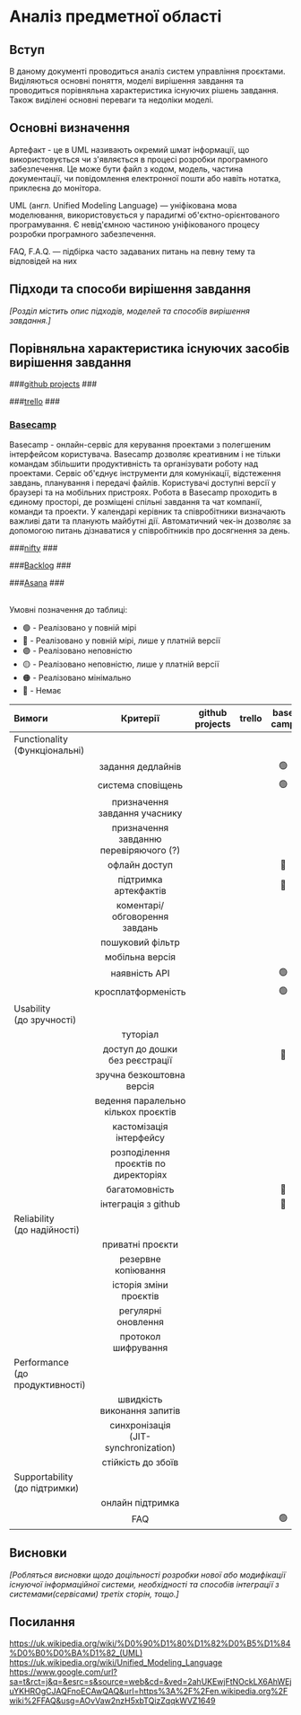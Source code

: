 # Аналіз предметної області

## Вступ

В даному документі проводиться аналіз систем управління проєктами. Виділяються основні поняття, моделі вирішення завдання та проводиться порівняльна характеристика існуючих рішень завдання. Також виділені основні переваги та недоліки моделі.


## Основні визначення

Артефакт - це в UML називають окремий шмат інформації, що використовується чи з'являється в процесі розробки програмного забезпечення. Це може бути файл з кодом, модель, частина документації, чи повідомлення електронної пошти або навіть нотатка, приклеєна до монітора.

UML (англ. Unified Modeling Language) — уніфікована мова моделювання, використовується у парадигмі об'єктно-орієнтованого програмування. Є невід'ємною частиною уніфікованого процесу розробки програмного забезпечення.

FAQ, F.A.Q. — підбірка часто задаваних питань на певну тему та відповідей на них
## Підходи та способи вирішення завдання

*[Розділ містить опис підходів, моделей та способів вирішення завдання.]*

## Порівняльна характеристика існуючих засобів вирішення завдання

###[github projects](https://github.com/features/project-management/) ###

###[trello](https://trello.com/) ###

### [Basecamp](https://basecamp.com/) ###

Basecamp - онлайн-сервіс для керування проектами з полегшеним інтерфейсом користувача. Basecamp дозволяє креативним і не тільки командам збільшити продуктивність та організувати роботу над проектами. Сервіс об'єднує інструменти для комунікації, відстеження завдань, планування і передачі файлів. Користувачі доступні версії у браузері та на мобільних пристроях. Робота в Basecamp проходить в єдиному просторі, де розміщені спільні завдання та чат компанії, команди та проекти. У календарі керівник та співробітники визначають важливі дати та планують майбутні дії. Автоматичний чек-ін дозволяє за допомогою питань дізнаватися у співробітників про досягнення за день.


###[nifty](https://niftypm.com/) ###

###[Backlog](https://backlog.com/) ###

###[Asana](https://asana.com/) ###

<br />
    <summary>
        Умовні позначення до таблиці:
    </summary>

+ 🟢 - Реалізовано у повній мірі<br/>
+ 🔵 - Реалізовано у повній мірі, лише у платній версії <br/>
+ 🟣 - Реалізовано неповністю <br/>
+ 🟡 - Реалізовано неповністю, лише у платній версії <br/>
+ 🟠 - Реалізовано мінімально <br/>
+ 🔴 - Немає <br/>



| Вимоги | Критерії | github projects | trello | base camp | nifty | backlog | asana |
|:------| :------: | :-------------: | :----: | :------: | :---: | :-----: | :---: |
| Functionality <br/> (Функціональні) |
|  | задання дедлайнів |||🟢||🟢||
|  | система сповіщень |||🟢||||
|  | призначення завдання учаснику |||||||
|  | призначення завданню перевіряючого (?) |||||||
|  | офлайн доступ |||🔴||||
|  | підтримка артекфактів |||🔴||||
|  | коментарі/обговорення завдань |||||||
|  | пошуковий фільтр |||||||
|  | мобільна версія |||||||
|  | наявність API |||🟢||||
|  | кросплатформеність |||🟢||||
| Usability <br/> (до зручності) |
|  | туторіал |||||||
|  | доступ до дошки без реєстрації |||🔴||||
|  | зручна безкоштовна версія |||||||
|  | ведення паралельно кількох проєктів |||||||
|  | кастомізація інтерфейсу |||||||
|  | розподілення проєктів по директоріях |||||||
|  | багатомовність |||🔴||||
|  | інтеграція з github |||🔴||||
| Reliability <br/> (до надійності) |
|  | приватні проєкти |||||||
|  | резервне копіювання |||||||
|  | історія зміни проєктів |||||||
|  | регулярні оновлення |||||||
|  | протокол шифрування |||||||
| Performance  <br/> (до продуктивності) |
|  | швидкість виконання запитів |||||||
|  | синхронізація <BR/> (JIT-synchronization) |||||||
|  | стійкість до збоїв |||||||
| Supportability  <br/> (до підтримки) |
|  | онлайн підтримка |||||||
|  | FAQ |||🟢||||

## Висновки

*[Робляться висновки щодо доцільності розробки нової або модифікації існуючої інформаційної системи, необхідності та способів інтеграції з системами(сервісами) третіх сторін, тощо.]*

## Посилання
https://uk.wikipedia.org/wiki/%D0%90%D1%80%D1%82%D0%B5%D1%84%D0%B0%D0%BA%D1%82_(UML)  
https://uk.wikipedia.org/wiki/Unified_Modeling_Language  
https://www.google.com/url?sa=t&rct=j&q=&esrc=s&source=web&cd=&ved=2ahUKEwjFtNOckLX6AhWEjuYKHROgCJAQFnoECAwQAQ&url=https%3A%2F%2Fen.wikipedia.org%2Fwiki%2FFAQ&usg=AOvVaw2nzH5xbTQizZqqkWVZ1649  

